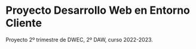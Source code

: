 
# Proyecto Desarrollo Web en Entorno Cliente

Proyecto 2º trimestre de DWEC, 2º DAW, curso 2022-2023.


